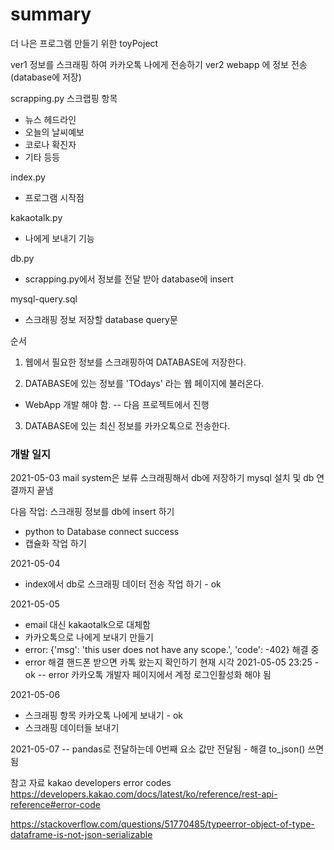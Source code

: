 <h1>summary</h1>
더 나은 프로그램 만들기 위한 toyPoject

ver1 정보를 스크래핑 하여 카카오톡 나에게 전송하기
ver2 webapp 에 정보 전송(database에 저장)

scrapping.py 
스크랩핑 항목
 - 뉴스 헤드라인
 - 오늘의 날씨예보 
 - 코로나 확진자
 - 기타 등등

index.py
 - 프로그램 시작점
 
kakaotalk.py
 - 나에게 보내기 기능
 
db.py
 - scrapping.py에서 정보를 전달 받아 database에 insert
 
mysql-query.sql
 - 스크래핑 정보 저장할 database query문
 
순서

1. 웹에서 필요한 정보를 스크래핑하여 DATABASE에 저장한다.
 
2. DATABASE에 있는 정보를 'TOdays' 라는 웹 페이지에 불러온다.
 - WebApp 개발 해야 함. -- 다음 프로젝트에서 진행
 
3. DATABASE에 있는 최신 정보를 카카오톡으로 전송한다.


<h3>개발 일지</h3>

2021-05-03
mail system은 보류
스크래핑해서 db에 저장하기
mysql 설치 및 db 연결까지 끝냄

다음 작업:
스크래핑 정보를 db에 insert 하기 
- python to Database connect success
- 캡슐화 작업 하기

2021-05-04
 - index에서 db로 스크래핑 데이터 전송 작업 하기 - ok

2021-05-05
 - email 대신 kakaotalk으로 대체함
 - 카카오톡으로 나에게 보내기 만들기
 - error: {'msg': 'this user does not have any scope.', 'code': -402} 해결 중
 - error 해결 핸드폰 받으면 카톡 왔는지 확인하기 현재 시각 2021-05-05 23:25 - ok
 -- error 카카오톡 개발자 페이지에서 계정 로그인활성화 해야 됨
 
2021-05-06
- 스크래핑 항목 카카오톡 나에게 보내기 - ok
- 스크래핑 데이터들 보내기 

2021-05-07
-- pandas로 전달하는데 0번째 요소 값만 전달됨 - 해결 to_json() 쓰면 됨


참고 자료 
kakao developers error codes
 https://developers.kakao.com/docs/latest/ko/reference/rest-api-reference#error-code
 
 https://stackoverflow.com/questions/51770485/typeerror-object-of-type-dataframe-is-not-json-serializable
 
 

 